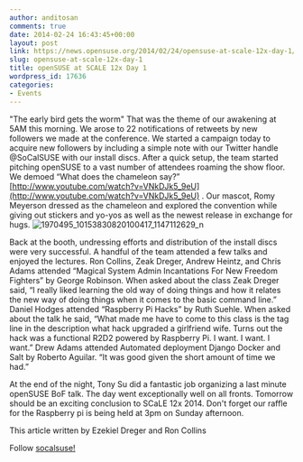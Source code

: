 ```yaml
---
author: anditosan
comments: true
date: 2014-02-24 16:43:45+00:00
layout: post
link: https://news.opensuse.org/2014/02/24/opensuse-at-scale-12x-day-1/
slug: opensuse-at-scale-12x-day-1
title: openSUSE at SCALE 12x Day 1
wordpress_id: 17636
categories:
- Events
---
```


"The early bird gets the worm" That was the theme of our awakening at 5AM this morning. We arose to 22 notifications of retweets by new followers we made at the conference. We started a campaign today to acquire new followers by including a simple note with our Twitter handle @SoCalSUSE with our install discs. After a quick setup, the team started pitching openSUSE to a vast number of attendees roaming the show floor. We demoed “What does the chameleon say?” [http://www.youtube.com/watch?v=VNkDJk5_9eU](http://www.youtube.com/watch?v=VNkDJk5_9eU) . Our mascot, Romy Meyerson dressed as the chameleon and explored the convention while giving out stickers and yo-yos as well as the newest release in exchange for hugs. ![1970495_10153830820100417_1147112629_n](//news.opensuse.org/wp-content/uploads/2014/02/1970495_10153830820100417_1147112629_n.jpg)

Back at the booth, undressing efforts and distribution of the install discs were very successful. A handful of the team attended a few talks and enjoyed the lectures. Ron Collins, Zeak Dreger, Andrew Heintz, and Chris Adams attended “Magical System Admin Incantations For New Freedom Fighters” by George Robinson. When asked about the class Zeak Dreger said, “I really liked learning the old way of doing things and how it relates the new way of doing things when it comes to the basic command line.” Daniel Hodges attended “Raspberry Pi Hacks” by Ruth Suehle. When asked about the talk he said, “What made me have to come to this class is the tag line in the description what hack upgraded a girlfriend wife. Turns out the hack was a functional R2D2 powered by Raspberry Pi. I want. I want. I want.” Drew Adams attended Automated deployment Django Docker and Salt by Roberto Aguilar. “It was good given the short amount of time we had.”

At the end of the night, Tony Su did a fantastic job organizing a last minute openSUSE BoF talk. The day went exceptionally well on all fronts. Tomorrow should be an exciting conclusion to SCaLE 12x 2014. Don't forget our raffle for the Raspberry pi is being held at 3pm on Sunday afternoon.



This article written by Ezekiel Dreger and Ron Collins

Follow [socalsuse!](https://twitter.com/SoCalSUSE)
